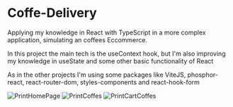 # Coffe-Delivery
Applying my knowledge in React with TypeScript in a more complex application, simulating an coffees Eccommerce.

In this project the main tech is the useContext hook, but I'm also improving my knowledge in useState and some other basic functionality of React

As in the other projects I'm using some packages like ViteJS, phosphor-react, react-router-dom, styles-components and react-hook-form

![PrintHomePage](https://user-images.githubusercontent.com/74938890/205099639-8dab1e74-2a30-4efc-8115-27d3909648ae.jpeg)
![PrintCoffes](https://user-images.githubusercontent.com/74938890/205099820-7a079b3f-d3c9-4d1d-accc-76a260cf32a8.jpeg)
![PrintCartCoffes](https://user-images.githubusercontent.com/74938890/205099911-0dcc1b65-0a4d-40ea-a7ad-617e15ba781e.jpeg)
